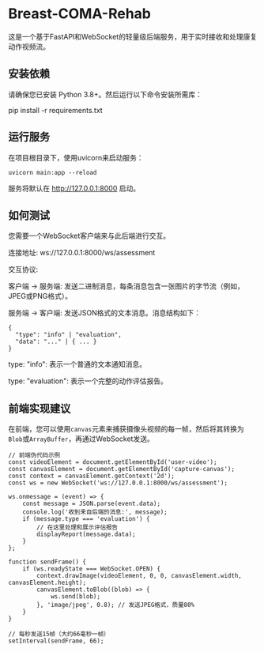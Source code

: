 # Breast-COMA-Rehab

这是一个基于FastAPI和WebSocket的轻量级后端服务，用于实时接收和处理康复动作视频流。

## 安装依赖
请确保您已安装 Python 3.8+。然后运行以下命令安装所需库：

pip install -r requirements.txt

## 运行服务
在项目根目录下，使用uvicorn来启动服务：
```
uvicorn main:app --reload
```
服务将默认在 http://127.0.0.1:8000 启动。

## 如何测试
您需要一个WebSocket客户端来与此后端进行交互。

连接地址: ws://127.0.0.1:8000/ws/assessment

交互协议:

客户端 -> 服务端: 发送二进制消息，每条消息包含一张图片的字节流（例如，JPEG或PNG格式）。

服务端 -> 客户端: 发送JSON格式的文本消息。消息结构如下：
```
{
  "type": "info" | "evaluation",
  "data": "..." | { ... }
}
```
type: "info": 表示一个普通的文本通知消息。

type: "evaluation": 表示一个完整的动作评估报告。

## 前端实现建议
在前端，您可以使用`canvas`元素来捕获摄像头视频的每一帧，然后将其转换为`Blob`或`ArrayBuffer`，再通过WebSocket发送。
```
// 前端伪代码示例
const videoElement = document.getElementById('user-video');
const canvasElement = document.getElementById('capture-canvas');
const context = canvasElement.getContext('2d');
const ws = new WebSocket('ws://127.0.0.1:8000/ws/assessment');

ws.onmessage = (event) => {
    const message = JSON.parse(event.data);
    console.log('收到来自后端的消息:', message);
    if (message.type === 'evaluation') {
        // 在这里处理和展示评估报告
        displayReport(message.data);
    }
};

function sendFrame() {
    if (ws.readyState === WebSocket.OPEN) {
        context.drawImage(videoElement, 0, 0, canvasElement.width, canvasElement.height);
        canvasElement.toBlob((blob) => {
            ws.send(blob);
        }, 'image/jpeg', 0.8); // 发送JPEG格式，质量80%
    }
}

// 每秒发送15帧（大约66毫秒一帧）
setInterval(sendFrame, 66);
```